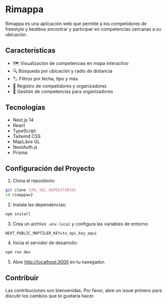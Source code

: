 # Rimappa

Rimappa es una aplicación web que permite a los competidores de freestyle y beatbox encontrar y participar en competencias cercanas a su ubicación.

## Características

- 🗺️ Visualización de competencias en mapa interactivo
- 🔍 Búsqueda por ubicación y radio de distancia
- 🏷️ Filtros por fecha, tipo y más
- 👥 Registro de competidores y organizadores
- 📅 Gestión de competencias para organizadores

## Tecnologías

- Next.js 14
- React
- TypeScript
- Tailwind CSS
- MapLibre GL
- NextAuth.js
- Prisma

## Configuración del Proyecto

1. Clona el repositorio:
```bash
git clone [URL_DEL_REPOSITORIO]
cd rimappav2
```

2. Instala las dependencias:
```bash
npm install
```

3. Crea un archivo `.env.local` y configura las variables de entorno:
```
NEXT_PUBLIC_MAPTILER_KEY=tu_api_key_aqui
```

4. Inicia el servidor de desarrollo:
```bash
npm run dev
```

5. Abre [http://localhost:3000](http://localhost:3000) en tu navegador.

## Contribuir

Las contribuciones son bienvenidas. Por favor, abre un issue primero para discutir los cambios que te gustaría hacer. 